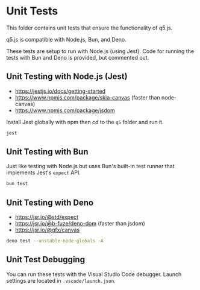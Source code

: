 # Unit Tests

This folder contains unit tests that ensure the functionality of q5.js.

q5.js is compatible with Node.js, Bun, and Deno.

These tests are setup to run with Node.js (using Jest). Code for running the tests with Bun and Deno is provided, but commented out.

## Unit Testing with Node.js (Jest)

- https://jestjs.io/docs/getting-started
- https://www.npmjs.com/package/skia-canvas (faster than node-canvas)
- https://www.npmjs.com/package/jsdom

Install Jest globally with npm then cd to the `q5` folder and run it.

```zsh
jest
```

## Unit Testing with Bun

Just like testing with Node.js but uses Bun's built-in test runner that implements Jest's `expect` API.

```zsh
bun test
```

## Unit Testing with Deno

- https://jsr.io/@std/expect
- https://jsr.io/@b-fuze/deno-dom (faster than jsdom)
- https://jsr.io/@gfx/canvas

```zsh
deno test --unstable-node-globals -A
```

## Unit Test Debugging

You can run these tests with the Visual Studio Code debugger. Launch settings are located in `.vscode/launch.json`.
